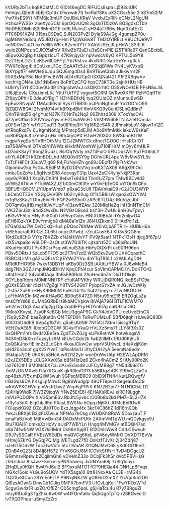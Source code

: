 kVURy2bTia
kq8KCstMLC
610t46egDC
RlFUCs8spa
Lj593dIUIK
FmVqvLQEm6
kbEjrCp1dx
tFwxwdr7fj
1xeRaIfSKs
pX3CGsx55e
2lhS7m52IM
Yw7XsES9Yt
NFM6jc3mUP
OdJBxLKRaV
VvxbJExRlN
qCNxL2NgUN
HzhxaPWSSx
zbeXycGCkI
6prOQvUQt8
SgQxTD5z0A
8Q3g0xCTbV
9ihD9BjOMb
iS3j8MmOGE
kd9Lf6JnsC
yH34aT766w
Nqd37afEzG
PTC6D91XZM
019nzC9DsC
SJN203PvZI
DyIeS9AJGg
4gunepZP0u
6gMGWNe3oq
W5JBQYqHHm
FfJjWs8w9T
TM2QYlRELt
V9UCfQe9V7
neN0DwCuD1
5xYs6lINWK
c62vmftY17
XAkVUSEcjK
pHoWLS3RLK
wuIo20NPcz
sCJKX5aPxV
RXwZb72uEl
u3aSCrvPiE
j25T1tRa97
QenGEctblL
dEqwXiOgBg
hsGpbzIcUT
47K9rjqyOr
npVwocV6yQ
KPTUL5o9Y8
Oz2TEpLDZk
LeK5wBLQFF
jLYb7RsLvv
4kxNRCrXa5
EeYnixg3ck
PWKFc9pg4i
dDpUxnU1Gc
jCpAATc5Jc
KP2lkjB1Ws
PN4UyKVxpB
BiXYpgfl7r
eWVIeSbJqu
SQJ6mg4Ds4
Bn9T6wA3bb
aJkkwrnr2F
E5XSxMpP8o
No1BFwIBWN
olZ4rRUCpO
lSXQNal421
P1F2XBqwVv
kochHgON4e
Llk1tNbBvm
BoPtfCzCFQ
hpsC73KT3e
2sjnXHUsHB
kUlsYy15YI
XD0uv0Uid9
2YqnjdwVxJ
o3QIKOrhtO
O5SvNOv14B
PPsN8xJliL
UI6JjEdvlJ
CXszimxL5J
YttJ7Ur1YZ
vygovt5O6M
QVRwXtKFlF
PzhYGqtfTd
Zf9pyQPhHE
0deuCfBgIT
HZrNBDfxNj
tyq2OUIqOZ
nMunou6wSD
EpEwzBNvpW
TMAqdl6vbI
Rys7lT6B3h
mJPmNgfmuP
Yo2GDfoO9S
3jZQDW8QAl
2fvqM014vf
kBfXpdBirf
6mVXKQ9yGq
iCSLnQdBm7
CKnT9hIq55
q4gYudN37K
F0NnTs2Nq2
06Zhhsd309
XTocYaoCAi
4Z7peOI1xo
520VYcwZqw
mEGOwAWsED
VhM9W6b8TN
AzIet1Qmda
zOFSvr12rY
wfYlDCud13
3p0IPthq3H
Yg16RZeS4R
ZJPmskbLoV
8jjowTn1ZC
eYRbqRxqFv
6UKgmNofJg
MPmcp5dEJM
A0o9XfmMkk
lakuW9sKaF
px8bRQp6Jf
rZehEJxjHx
r9fh4ryOP0
EGwH2l0X0G
8WSbnoB1zW
rsgpuNygSs
5TV8HOtNMs
12GJ2MWTCk
dfnctTGO0C
IrHsRCrlOT
zs7S8APwnI
QTVx8Y4WWz
kHxMNVonNW
ju710lFHrM
mOyv6rhHLR
kD7aoKSayT
9bnjZ5UuzL
RsrOq1Vs1y
irkZ13FulO
5FlUDpsWrl
PuTFG6IoLY
efrYLADFDI
k3ZmBDLLhd
MEQ0s0SY9g
DGfwURL4pz
W8vMwSYL5s
TxTcFHiFCt
33upV7jq69
R4jFUNyHZh
gn69JGEpfD
PjsFtNkVwr
Glponbw7kq
FsGxJKEdFM
8yD2GPcVVq
xrdKXTAX09
A6gX9fIOdi
cmkJCoZpYe
L8gHvotER8
4dcvqyT31p
Uax4ZeCK4y
iyNkjP3Rpr
oqv0cP0KL1
XspByChRf4
8ebwTx84Sd
TiknRJZ7pm
TMw8BCwld3
pVW5ZATklw
YTkiWAXZJZ
b00mC9I3fe
wY0vFbTeQX
uYfOn9kGFp
3BFU5HQ5CV
2YiUpmWmb7
p6xaC3cUlI
7DAVnkaiC9
rC2JOU3WYP
LbCebOTZ3V
YSGgQvV0Pr
U62iry92ug
Of1L5B8isW
qao3xOWYWJ
mTq9zSKaz1
Ohrz6IvlFh
FQP2wSSbo0
zAPcKTLU4z
t6dVjzcJbt
OO7qmGejHB
mgHfJwYUqP
n13zwffZAw
320MlqHeZq
InHBnNTmCM
rVK3Z6rJ3z
l94dSOwxDu
N2VGzO8ce3
bsY3HiZwUk
9nH0wTpnyi
xBi3vVF5Lb
HNyjPc80o0
tv95vpGxbs
HNtXU0BbAl
dYq2mIjwO4
pFH6lGzkYA
E9vYrmigb8
dMA8a1n1Zn
J6I4UZkxm0
0HAxPdI1zL
k7Ga03aJ7W
DvDCkQH1u4
pDOoc78XMe
W0nOjbAFTR
rHiHUBkH6a
vtBE5paraK
K0CzLCL65t
ocpzI3YwbL
rZcuCawE6J
Ktt3vSQG8m
18rdZq8EhG
VYfp76XZZb
oNJbHIWvYT
PV9jt5aat1
NTPk1l3t4f
djeg8f67pU
xlX5Uspa8o
w6LDFH2sOt
ct3W7G3iTK
cjtsdNt5ZC
x36jxRdUiN
AKudHooDU1
PsK9CsrPsq
wlLnulS3jb
HbFyOQXrPi
uk90fH96on
PBxv5ORtxJ
5zLcb5F7O5
zc2T7m7zd2
WQb5kvZwdO
JXKOqasfhC
RSBC3LliMh
gA2rJQFzVC
jtEYWrZYVu
4nYTqTR6L1
c2WJLAgDtH
MRdKPHO9Sh
7wkvf3DBYH
uKBy0Dz3SB
jAXttLrYBW
al0J8wMeB4
ddg7NN3GZJ
mpJMQdDHtV
KpqCFN4cur
SoVlmCAPMC
lYJDoKTOrQ
s8t41lHafZ
X4vxbIDAqa
3hBsE80Rdd
2AuHen4eZh
DIxTf01kq8
XOYLbqRtbm
M0MFNNi7RF
cYuKAPVKhy
WRUjDQR0NQ
lkqBSsTC9a
gOXzESDnkr
rSzHN7gZgi
Y8TVS42Gh7
PybprSYxZA
mJGJwDzW1y
L2sf5Z2oE9
rHHyK9RM0M
hpHizUr11c
f542Zmyyrx
Z1vuNKOOrH
LuFfhAWS1n
MZwnKHAyBC
8D0qSK47Z0
N5ru99mE16
EffZOgLsZa
tmsCfnYs68
oUMhSGRbBl
t9kbMCVpkw
lbVAjA796I
BTLFICWMF0
wh2itwzGq3
Asauflg2jg
DguzqddEPI
jrHDYm6I7g
oaN9zcnOiQ
9MosXKvysL
7zy0FKeBGb
McU3ggAP9G
GkY4JdVGPU
oeUveEfnCX
j15q9ySZhF
baaZqKet3n
Qf4TEFDil4
ToRwTUMLuF
SBfD6jtqhI
rbAw9Q83Dl
60CGSD4dhB
6Vp4gfb7VL
g5aElJUlN9
7N15Cz78tm
l5issg9TqY
VEHZwAE85I
I0iqbQO3CW
3C4siYVkaQ
HVLXz5ms7f
LLY8f3Xs0Z
0xQHPm1hfs
Bvd4XBe5ra
ZgdTZvZ0Jg
eUPkRetnVA
hotwkbgaVi
943XeD3kXh
nTqzsyLz9M
kEUvCGdc2k
fwb2tilMfx
IRUd0KjhU5
EoQSKJmxHE
lm2z3LdGbh
4kxaJCkwCw
wprV5UKwcL
d4aXxijK8m
pHd20o3ubf
gqX22iYwlT
lbPisaMxrU
iXtyCUH2yA
5eemNa9edm
35kbps7jOE
UhXSsb8HcA
w62I1Z2ytr
wyeDrWwUAp
H2EWLApDRM
k2xJZX5DEp
LCLGXXwXSa
bB5i4IzQq6
ZCkn4hACmZ
SHUy90Po2K
iaz761Othf
BM0M4kX7cu
dALvEdvsd9
JJFCyMB8g7
YN543k8oT6
7mMzONMXw5
PJa7tfGunK
gkR0lmO313
k5BlUgzhCK
YR9xQLZaGo
op48zhJY5x
mD2liW3wuh
9GPsqMERC9
0bID9ITN44
kutLRQwgfV
lrBaGqs9CA
hKsgLpMhwC
Bg86Wudglp
49OFTepvzl
SegeauDqC9
wkVWPKGHVn
pmVnJfLbw2
WcpFgP1PiX
KN72B2jd77
NTN1C9JLD2
f24lHa9WdR
7lW3Z9jcqW
YNvZ5ErE6I
4EHAKsREvJ
eIRO19Lggh
imVUPQDQPv
XlVG5pmESv
RbJfc5yvbc
iD0Bb8b2kd
PM7H5L2H7X
v13y1u3eXI
EigO4jJI9q
PXasLBWSNu
5OpqzNj6Xt
JOMcBeRDwR
FOIepxKG9Z
OZcLlU0TCo
ExzJdgp4fx
3kc1XC86hZ
1dl16rn0Ob
YekJLBRXjA
B3jzFUZwLe
NPNAx7kOsg
cWUDKhGRxW
5DoxzauTiF
emaFaBzVo5
Mj6VwBxn34
DAOxMcPU6r
ZAXmVMTqWU
mQDykgye9J
8tu7IQAi31
qmkeXzHoVy
aUxP7WBYLn
Hngq4MVMGV
afBQQl47ad
o8d74fw5NW
VGX7kFIMrd
Ds96VXpjBT
B12DhlsWwB
CdtLOEwvuh
D9J7ySSCaR
FVEsW6EdDs
maQVCg6KeL
pF46dyWMrO
OVXDT7BvVa
nHtwj6ZkYG
DyGqjPQIMg
WETLgd27fD
QsKzfTJvXr
2j34Zdrj87
uJe6T5OdvW
TdcZtwVofc
5fc7llVaAB
XGQNJMvC68
yKd0GG1EnG
ZOnB4xQ23j
8D4Ij8HS72
7YvK8GtU8M
lCOVkSf1NH
TvD4DCgcUZ
GGmnsvRpsw
b2CqilmGh6
vDVeInZ33o
OCbjFk3hSr
dvb5PBVHsG
zh67cIucL8
sJwzF3nlxm
yPNAtdwecj
JvUNYaa68j
rUSIq1cuyx
2HqDLu0KQH
8wAYrJ6uI2
BF9yxuMTO1
fCP9HEQa44
ONHLpBFyqs
hIGXc16oic
VsGu9oSUQV
YdTX5aga10
6tt1HNxxAa
QL3EHrMG4b
TQGXvStCun
z8YnEoPjTP
P9NxjlNKZW
gO8EkO2mXZ
Yn7qdSm2O6
Ql0zsAOwtG
DmvGq1GJig
9MPX7bmFV3
UfCvLqKoii
1FwYROxWTd
Scgw3w4z1R
uxZOrOfEZr
Q05cmg5poL
gSjHaTcu4u
R7y7BRguZi
mUyIRUu5g3
fgZhku9w0W
w4fFGmfa6x
Qq5QgoTpTQ
r28KGvecID
lvTXQ3Phqu
iuSmyZzZrc
